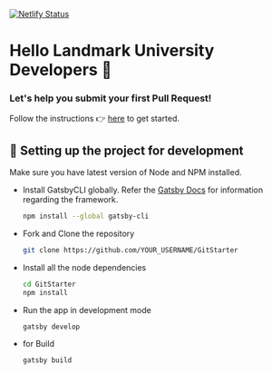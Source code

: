 [![Netlify Status](https://api.netlify.com/api/v1/badges/a88c9701-199b-4b60-935c-827bb046d843/deploy-status)](https://app.netlify.com/sites/techmeetslmu/deploys)

# Hello Landmark University Developers :wave:

### Let's help you submit your first Pull Request!

Follow the instructions :point_right: [here](https://techmeetslmu.netlify.com) to get started. 


## :wrench: Setting up the project for development
Make sure you have latest version of Node and NPM installed. 

- Install GatsbyCLI globally. Refer the [Gatsby Docs](https://www.gatsbyjs.org/docs/) for information regarding the framework.
  ```sh
  npm install --global gatsby-cli
  ```
- Fork and Clone the repository
  ```sh
  git clone https://github.com/YOUR_USERNAME/GitStarter
  ```
- Install all the node dependencies
  ```sh
  cd GitStarter
  npm install
  ```
- Run the app in development mode
  ```
  gatsby develop
  ```
- for Build
  ```
  gatsby build
  ```
